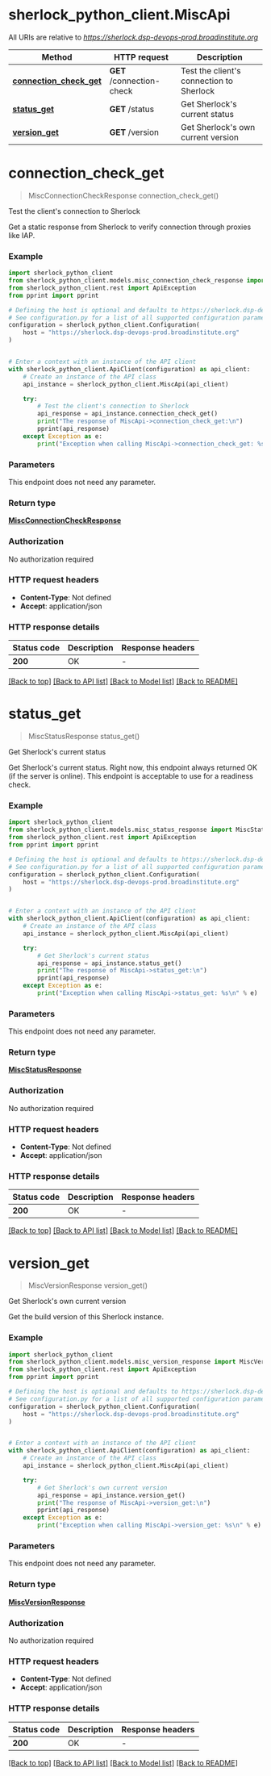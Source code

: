 # sherlock_python_client.MiscApi

All URIs are relative to *https://sherlock.dsp-devops-prod.broadinstitute.org*

Method | HTTP request | Description
------------- | ------------- | -------------
[**connection_check_get**](MiscApi.md#connection_check_get) | **GET** /connection-check | Test the client&#39;s connection to Sherlock
[**status_get**](MiscApi.md#status_get) | **GET** /status | Get Sherlock&#39;s current status
[**version_get**](MiscApi.md#version_get) | **GET** /version | Get Sherlock&#39;s own current version


# **connection_check_get**
> MiscConnectionCheckResponse connection_check_get()

Test the client's connection to Sherlock

Get a static response from Sherlock to verify connection through proxies like IAP.

### Example


```python
import sherlock_python_client
from sherlock_python_client.models.misc_connection_check_response import MiscConnectionCheckResponse
from sherlock_python_client.rest import ApiException
from pprint import pprint

# Defining the host is optional and defaults to https://sherlock.dsp-devops-prod.broadinstitute.org
# See configuration.py for a list of all supported configuration parameters.
configuration = sherlock_python_client.Configuration(
    host = "https://sherlock.dsp-devops-prod.broadinstitute.org"
)


# Enter a context with an instance of the API client
with sherlock_python_client.ApiClient(configuration) as api_client:
    # Create an instance of the API class
    api_instance = sherlock_python_client.MiscApi(api_client)

    try:
        # Test the client's connection to Sherlock
        api_response = api_instance.connection_check_get()
        print("The response of MiscApi->connection_check_get:\n")
        pprint(api_response)
    except Exception as e:
        print("Exception when calling MiscApi->connection_check_get: %s\n" % e)
```



### Parameters

This endpoint does not need any parameter.

### Return type

[**MiscConnectionCheckResponse**](MiscConnectionCheckResponse.md)

### Authorization

No authorization required

### HTTP request headers

 - **Content-Type**: Not defined
 - **Accept**: application/json

### HTTP response details

| Status code | Description | Response headers |
|-------------|-------------|------------------|
**200** | OK |  -  |

[[Back to top]](#) [[Back to API list]](../README.md#documentation-for-api-endpoints) [[Back to Model list]](../README.md#documentation-for-models) [[Back to README]](../README.md)

# **status_get**
> MiscStatusResponse status_get()

Get Sherlock's current status

Get Sherlock's current status. Right now, this endpoint always returned OK (if the server is online). This endpoint is acceptable to use for a readiness check.

### Example


```python
import sherlock_python_client
from sherlock_python_client.models.misc_status_response import MiscStatusResponse
from sherlock_python_client.rest import ApiException
from pprint import pprint

# Defining the host is optional and defaults to https://sherlock.dsp-devops-prod.broadinstitute.org
# See configuration.py for a list of all supported configuration parameters.
configuration = sherlock_python_client.Configuration(
    host = "https://sherlock.dsp-devops-prod.broadinstitute.org"
)


# Enter a context with an instance of the API client
with sherlock_python_client.ApiClient(configuration) as api_client:
    # Create an instance of the API class
    api_instance = sherlock_python_client.MiscApi(api_client)

    try:
        # Get Sherlock's current status
        api_response = api_instance.status_get()
        print("The response of MiscApi->status_get:\n")
        pprint(api_response)
    except Exception as e:
        print("Exception when calling MiscApi->status_get: %s\n" % e)
```



### Parameters

This endpoint does not need any parameter.

### Return type

[**MiscStatusResponse**](MiscStatusResponse.md)

### Authorization

No authorization required

### HTTP request headers

 - **Content-Type**: Not defined
 - **Accept**: application/json

### HTTP response details

| Status code | Description | Response headers |
|-------------|-------------|------------------|
**200** | OK |  -  |

[[Back to top]](#) [[Back to API list]](../README.md#documentation-for-api-endpoints) [[Back to Model list]](../README.md#documentation-for-models) [[Back to README]](../README.md)

# **version_get**
> MiscVersionResponse version_get()

Get Sherlock's own current version

Get the build version of this Sherlock instance.

### Example


```python
import sherlock_python_client
from sherlock_python_client.models.misc_version_response import MiscVersionResponse
from sherlock_python_client.rest import ApiException
from pprint import pprint

# Defining the host is optional and defaults to https://sherlock.dsp-devops-prod.broadinstitute.org
# See configuration.py for a list of all supported configuration parameters.
configuration = sherlock_python_client.Configuration(
    host = "https://sherlock.dsp-devops-prod.broadinstitute.org"
)


# Enter a context with an instance of the API client
with sherlock_python_client.ApiClient(configuration) as api_client:
    # Create an instance of the API class
    api_instance = sherlock_python_client.MiscApi(api_client)

    try:
        # Get Sherlock's own current version
        api_response = api_instance.version_get()
        print("The response of MiscApi->version_get:\n")
        pprint(api_response)
    except Exception as e:
        print("Exception when calling MiscApi->version_get: %s\n" % e)
```



### Parameters

This endpoint does not need any parameter.

### Return type

[**MiscVersionResponse**](MiscVersionResponse.md)

### Authorization

No authorization required

### HTTP request headers

 - **Content-Type**: Not defined
 - **Accept**: application/json

### HTTP response details

| Status code | Description | Response headers |
|-------------|-------------|------------------|
**200** | OK |  -  |

[[Back to top]](#) [[Back to API list]](../README.md#documentation-for-api-endpoints) [[Back to Model list]](../README.md#documentation-for-models) [[Back to README]](../README.md)

